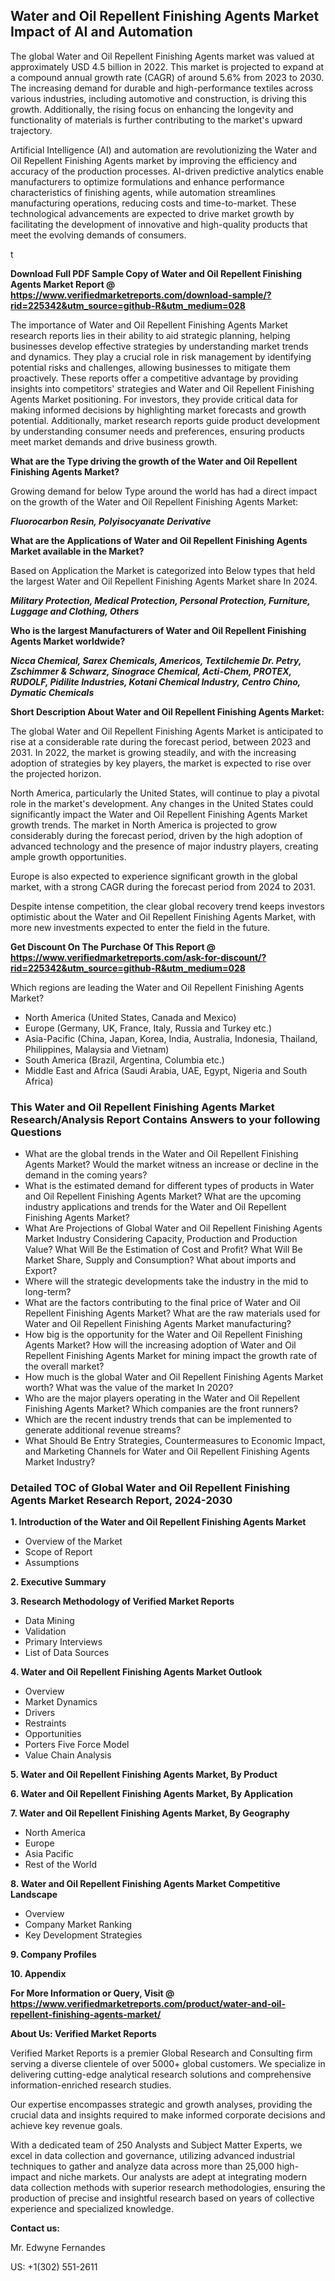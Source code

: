 <h2>Water and Oil Repellent Finishing Agents Market Impact of AI and Automation</h2><p>The global Water and Oil Repellent Finishing Agents market was valued at approximately USD 4.5 billion in 2022. This market is projected to expand at a compound annual growth rate (CAGR) of around 5.6% from 2023 to 2030. The increasing demand for durable and high-performance textiles across various industries, including automotive and construction, is driving this growth. Additionally, the rising focus on enhancing the longevity and functionality of materials is further contributing to the market's upward trajectory.</p><p>Artificial Intelligence (AI) and automation are revolutionizing the Water and Oil Repellent Finishing Agents market by improving the efficiency and accuracy of the production processes. AI-driven predictive analytics enable manufacturers to optimize formulations and enhance performance characteristics of finishing agents, while automation streamlines manufacturing operations, reducing costs and time-to-market. These technological advancements are expected to drive market growth by facilitating the development of innovative and high-quality products that meet the evolving demands of consumers.</p>t</p><p id="" class=""><strong>Download Full PDF Sample Copy of Water and Oil Repellent Finishing Agents Market Report @ <a href="https://www.verifiedmarketreports.com/download-sample/?rid=225342&utm_source=github-R&utm_medium=028" target="_blank">https://www.verifiedmarketreports.com/download-sample/?rid=225342&utm_source=github-R&utm_medium=028</a></strong></p><p>The importance of&nbsp;Water and Oil Repellent Finishing Agents Market research reports lies in their ability to aid strategic planning, helping businesses develop effective strategies by understanding market trends and dynamics. They play a crucial role in risk management by identifying potential risks and challenges, allowing businesses to mitigate them proactively. These reports offer a competitive advantage by providing insights into competitors' strategies and Water and Oil Repellent Finishing Agents Market positioning. For investors, they provide critical data for making informed decisions by highlighting market forecasts and growth potential. Additionally, market research reports guide product development by understanding consumer needs and preferences, ensuring products meet market demands and drive business growth.</p><p><strong>What are the&nbsp;Type driving the growth of the Water and Oil Repellent Finishing Agents Market?</strong></p><p id="" class="">Growing demand for below Type around the world has had a direct impact on the growth of the Water and Oil Repellent Finishing Agents Market:</p><em><strong>Fluorocarbon Resin, Polyisocyanate Derivative</strong></em></p><strong>What are the&nbsp;Applications&nbsp;of Water and Oil Repellent Finishing Agents Market available in the Market?</strong></p><p id="" class="">Based on Application the Market is categorized into Below types that held the largest Water and Oil Repellent Finishing Agents Market share In 2024.</p><em><strong>Military Protection, Medical Protection, Personal Protection, Furniture, Luggage and Clothing, Others</strong></em></p><strong>Who is the largest Manufacturers of Water and Oil Repellent Finishing Agents Market worldwide?</strong></p><p><em><strong>Nicca Chemical, Sarex Chemicals, Americos, Textilchemie Dr. Petry, Zschimmer & Schwarz, Sinograce Chemical, Acti-Chem, PROTEX, RUDOLF, Pidilite Industries, Kotani Chemical Industry, Centro Chino, Dymatic Chemicals</strong></em></p><p id="" class=""><strong>Short Description About Water and Oil Repellent Finishing Agents Market:</strong></p><p>The global Water and Oil Repellent Finishing Agents Market is anticipated to rise at a considerable rate during the forecast period, between 2023 and 2031. In 2022, the market is growing steadily, and with the increasing adoption of strategies by key players, the market is expected to rise over the projected horizon.</p><p>North America, particularly the United States, will continue to play a pivotal role in the market's development. Any changes in the United States could significantly impact the Water and Oil Repellent Finishing Agents Market growth trends. The market in North America is projected to grow considerably during the forecast period, driven by the high adoption of advanced technology and the presence of major industry players, creating ample growth opportunities.</p><p>Europe is also expected to experience significant growth in the global market, with a strong CAGR during the forecast period from 2024 to 2031.</p><p>Despite intense competition, the clear global recovery trend keeps investors optimistic about the Water and Oil Repellent Finishing Agents Market, with more new investments expected to enter the field in the future.</p><p id="" class=""><strong>Get Discount On The Purchase Of This Report @ <a href="https://www.verifiedmarketreports.com/ask-for-discount/?rid=225342&utm_source=github-R&utm_medium=028" target="_blank">https://www.verifiedmarketreports.com/ask-for-discount/?rid=225342&utm_source=github-R&utm_medium=028</a></strong></p>Which regions are leading the Water and Oil Repellent Finishing Agents Market?</p><ul><li>North America (United States, Canada and Mexico)</li><li>Europe (Germany, UK, France, Italy, Russia and Turkey etc.)</li><li>Asia-Pacific (China, Japan, Korea, India, Australia, Indonesia, Thailand, Philippines, Malaysia and Vietnam)</li><li>South America (Brazil, Argentina, Columbia etc.)</li><li>Middle East and Africa (Saudi Arabia, UAE, Egypt, Nigeria and South Africa)</li></ul><h3 id="" class="">This Water and Oil Repellent Finishing Agents Market Research/Analysis Report Contains Answers to your following Questions</h3><ul><li>What are the global trends in the Water and Oil Repellent Finishing Agents Market? Would the market witness an increase or decline in the demand in the coming years?</li><li>What is the estimated demand for different types of products in Water and Oil Repellent Finishing Agents Market? What are the upcoming industry applications and trends for the Water and Oil Repellent Finishing Agents Market?</li><li>What Are Projections of Global Water and Oil Repellent Finishing Agents Market Industry Considering Capacity, Production and Production Value? What Will Be the Estimation of Cost and Profit? What Will Be Market Share, Supply and Consumption? What about imports and Export?</li><li>Where will the strategic developments take the industry in the mid to long-term?</li><li>What are the factors contributing to the final price of Water and Oil Repellent Finishing Agents Market? What are the raw materials used for Water and Oil Repellent Finishing Agents Market manufacturing?</li><li>How big is the opportunity for the Water and Oil Repellent Finishing Agents Market? How will the increasing adoption of Water and Oil Repellent Finishing Agents Market for mining impact the growth rate of the overall market?</li><li>How much is the global Water and Oil Repellent Finishing Agents Market worth? What was the value of the market In 2020?</li><li>Who are the major players operating in the Water and Oil Repellent Finishing Agents Market? Which companies are the front runners?</li><li>Which are the recent industry trends that can be implemented to generate additional revenue streams?</li><li>What Should Be Entry Strategies, Countermeasures to Economic Impact, and Marketing Channels for Water and Oil Repellent Finishing Agents Market Industry?</li></ul><h3 id="" class="">Detailed TOC of Global Water and Oil Repellent Finishing Agents Market Research Report, 2024-2030</h3><p id="" class=""><strong>1. Introduction of the Water and Oil Repellent Finishing Agents Market</strong></p><ul><li>Overview of the Market</li><li>Scope of Report</li><li>Assumptions</li></ul><p id="" class=""><strong>2. Executive Summary</strong></p><p id="" class=""><strong>3. Research Methodology of Verified Market Reports</strong></p><ul><li>Data Mining</li><li>Validation</li><li>Primary Interviews</li><li>List of Data Sources</li></ul><p id="" class=""><strong>4. Water and Oil Repellent Finishing Agents Market Outlook</strong></p><ul><li>Overview</li><li>Market Dynamics</li><li>Drivers</li><li>Restraints</li><li>Opportunities</li><li>Porters Five Force Model</li><li>Value Chain Analysis</li></ul><p id="" class=""><strong>5. Water and Oil Repellent Finishing Agents Market, By Product</strong></p><p id="" class=""><strong>6. Water and Oil Repellent Finishing Agents Market, By Application</strong></p><p id="" class=""><strong>7. Water and Oil Repellent Finishing Agents Market, By Geography</strong></p><ul><li>North America</li><li>Europe</li><li>Asia Pacific</li><li>Rest of the World</li></ul><p id="" class=""><strong>8. Water and Oil Repellent Finishing Agents Market Competitive Landscape</strong></p><ul><li>Overview</li><li>Company Market Ranking</li><li>Key Development Strategies</li></ul><p id="" class=""><strong>9. Company Profiles</strong></p><p id="" class=""><strong>10. Appendix</strong></p><p id="" class=""><strong>For More Information or Query, Visit @ <a href="https://www.verifiedmarketreports.com/product/water-and-oil-repellent-finishing-agents-market/" target="_blank">https://www.verifiedmarketreports.com/product/water-and-oil-repellent-finishing-agents-market/</a></strong></p><p id="" class=""><strong>About Us: Verified Market Reports</strong></p><p id="" class="">Verified Market Reports is a premier Global Research and Consulting firm serving a diverse clientele of over 5000+ global customers. We specialize in delivering cutting-edge analytical research solutions and comprehensive information-enriched research studies.</p><p id="" class="">Our expertise encompasses strategic and growth analyses, providing the crucial data and insights required to make informed corporate decisions and achieve key revenue goals.</p><p id="" class="">With a dedicated team of 250 Analysts and Subject Matter Experts, we excel in data collection and governance, utilizing advanced industrial techniques to gather and analyze data across more than 25,000 high-impact and niche markets. Our analysts are adept at integrating modern data collection methods with superior research methodologies, ensuring the production of precise and insightful research based on years of collective experience and specialized knowledge.</p><p id="" class=""><strong>Contact us:</strong></p><p id="" class="">Mr. Edwyne Fernandes</p><p id="" class="">US: +1(302) 551-2611</p>
